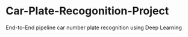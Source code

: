 # Car-Plate-Recogonition-Project
End-to-End pipeline car number plate recognition using Deep Learning
